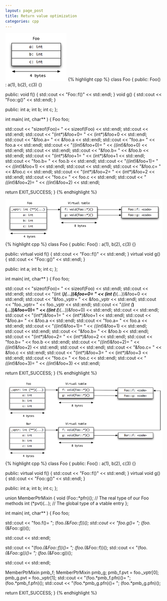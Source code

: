```yaml
---
layout: page_post
title: Return value optimization
categories: cpp
---
```

![Example 1](/files/vtable1.png "Example 1")
{% highlight cpp %}
class Foo
{
public:
  Foo() : a(1), b(2), c(3) {}

public:
  void f() { std::cout << "Foo::f()" << std::endl; }
  void g() { std::cout << "Foo::g()" << std::endl; }

public:
  int a;
  int b;
  int c;
};

int main( int, char** )
{
  Foo foo;
  
  std::cout << "sizeof(Foo)= " << sizeof(Foo) << std::endl;
  std::cout << std::endl;
  std::cout << "(int*)&foo+0=    " << (int*)&foo+0    << std::endl;
  std::cout << "&foo.a=          " << &foo.a          << std::endl;
  std::cout << "foo.a=           " << foo.a           << std::endl;
  std::cout << "*((int*)&foo+0)= " << *((int*)&foo+0) << std::endl;
  std::cout << std::endl;
  std::cout << "&foo.b=          " << &foo.b          << std::endl;
  std::cout << "(int*)&foo+1=    " << (int*)&foo+1    << std::endl;
  std::cout << "foo.b=           " << foo.b           << std::endl;
  std::cout << "*((int*)&foo+1)= " << *((int*)&foo+1) << std::endl;
  std::cout << std::endl;
  std::cout << "&foo.c=          " << &foo.c          << std::endl;
  std::cout << "(int*)&foo+2=    " << (int*)&foo+2    << std::endl;
  std::cout << "foo.c=           " << foo.c           << std::endl;
  std::cout << "*((int*)&foo+2)= " << *((int*)&foo+2) << std::endl;
  
  return EXIT_SUCCESS;
}
{% endhighlight %}

![Example 2](/files/vtable2.png "Example 2")
{% highlight cpp %}
class Foo
{
public:
  Foo() : a(1), b(2), c(3) {}

public:
  virtual void f() { std::cout << "Foo::f()" << std::endl; }
  virtual void g() { std::cout << "Foo::g()" << std::endl; }

public:
  int a;
  int b;
  int c;
};

int main( int, char** )
{
  Foo foo;
  
  std::cout << "sizeof(Foo)= " << sizeof(Foo) << std::endl;
  std::cout << std::endl;
  std::cout << "(int (***)(...))&foo+0=    " << (int (***)(...))&foo+0    << std::endl;
  std::cout << "&foo._vptr=                " << &foo._vptr                << std::endl;
  std::cout << "foo._vptr=                 " << foo._vptr                 << std::endl;
  std::cout << "*((int (***)(...))&foo+0)= " << *((int (***)(...))&foo+0) << std::endl;
  std::cout << std::endl;
  std::cout << "(int*)&foo+1=    " << (int*)&foo+1    << std::endl;
  std::cout << "&foo.a=          " << &foo.a          << std::endl;
  std::cout << "foo.a=           " << foo.a           << std::endl;
  std::cout << "*((int*)&foo+1)= " << *((int*)&foo+1) << std::endl;
  std::cout << std::endl;
  std::cout << "&foo.b=          " << &foo.b          << std::endl;
  std::cout << "(int*)&foo+2=    " << (int*)&foo+2    << std::endl;
  std::cout << "foo.b=           " << foo.b           << std::endl;
  std::cout << "*((int*)&foo+2)= " << *((int*)&foo+2) << std::endl;
  std::cout << std::endl;
  std::cout << "&foo.c=          " << &foo.c          << std::endl;
  std::cout << "(int*)&foo+3=    " << (int*)&foo+3    << std::endl;
  std::cout << "foo.c=           " << foo.c           << std::endl;
  std::cout << "*((int*)&foo+3)= " << *((int*)&foo+3) << std::endl;
  
  return EXIT_SUCCESS;
}
{% endhighlight %}

![Example 3](/files/vtable3.png "Example 3")
{% highlight cpp %}
class Foo
{
public:
  Foo() : a(1), b(2), c(3) {}

public:
  virtual void f() { std::cout << "Foo::f()" << std::endl; }
  virtual void g() { std::cout << "Foo::g()" << std::endl; }

public:
  int a;
  int b;
  int c;
};

union MemberPtrMixin
{
  void (Foo::*pfn)(); // The real type of our Foo methods
  int (*pvt)(...);    // The global type of a vtable entry
};

int main( int, char** )
{
  Foo foo;
  
  std::cout << "foo.f()= "; (foo.*(&Foo::f))();
  std::cout << "foo.g()= "; (foo.*(&Foo::g))();
  
  std::cout << std::endl;
  
  std::cout << "(foo.*(&Foo::f))()= "; (foo.*(&Foo::f))();
  std::cout << "(foo.*(&Foo::g))()= "; (foo.*(&Foo::g))();
  
  std::cout << std::endl;
  
  MemberPtrMixin pmb_f;
  MemberPtrMixin pmb_g;
  pmb_f.pvt = foo._vptr[0];
  pmb_g.pvt = foo._vptr[1];
  std::cout << "(foo.*pmb_f.pfn)()= "; (foo.*pmb_f.pfn)();
  std::cout << "(foo.*pmb_g.pfn)()= "; (foo.*pmb_g.pfn)();
  
  return EXIT_SUCCESS;
}
{% endhighlight %}
